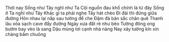 Thời nay
Sống như Tây nghĩ như Ta
Cội nguồn đau khổ chính là từ đây
Sống ở Ta nghĩ như Tây
Khác gì ta phải nghe Tây hát chèo
Đi đái thì đứng giữa đường
Hôn nhau lại nấp sau tường để che
Đậm đà bản sắc chân quê
Thanh lâu xóa sạch cave đầy đường
Ngày xưa đất rẻ như bèo
Tường đông ong bướm bay vèo là sang
Dậu mùng tơi cạnh nhà nàng
Nay xây tường kín xin chàng bấm chuông
